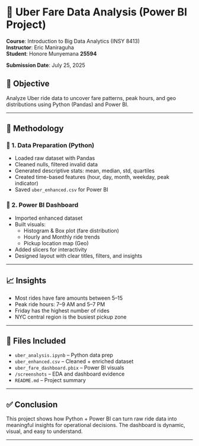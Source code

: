 # 🚖 Uber Fare Data Analysis (Power BI Project)

**Course**: Introduction to Big Data Analytics (INSY 8413)  
**Instructor**: Eric Maniraguha  
**Student**: Honore Munyemana **25594**

**Submission Date**: July 25, 2025

## 📌 Objective

Analyze Uber ride data to uncover fare patterns, peak hours, and geo distributions using Python (Pandas) and Power BI.

---

## 🧪 Methodology

### 🔹 1. Data Preparation (Python)

- Loaded raw dataset with Pandas
- Cleaned nulls, filtered invalid data
- Generated descriptive stats: mean, median, std, quartiles
- Created time-based features (hour, day, month, weekday, peak indicator)
- Saved `uber_enhanced.csv` for Power BI

### 🔹 2. Power BI Dashboard

- Imported enhanced dataset
- Built visuals:
  - Histogram & Box plot (fare distribution)
  - Hourly and Monthly ride trends
  - Pickup location map (Geo)
- Added slicers for interactivity
- Designed layout with clear titles, filters, and insights

---

## 📈 Insights

- Most rides have fare amounts between $5–$15
- Peak ride hours: 7–9 AM and 5–7 PM
- Friday has the highest number of rides
- NYC central region is the busiest pickup zone

---

## 📂 Files Included

- `uber_analysis.ipynb` – Python data prep
- `uber_enhanced.csv` – Cleaned + enriched dataset
- `uber_fare_dashboard.pbix` – Power BI visuals
- `/screenshots` – EDA and dashboard evidence
- `README.md` – Project summary

---

## ✅ Conclusion

This project shows how Python + Power BI can turn raw ride data into meaningful insights for operational decisions. The dashboard is dynamic, visual, and easy to understand.

---
